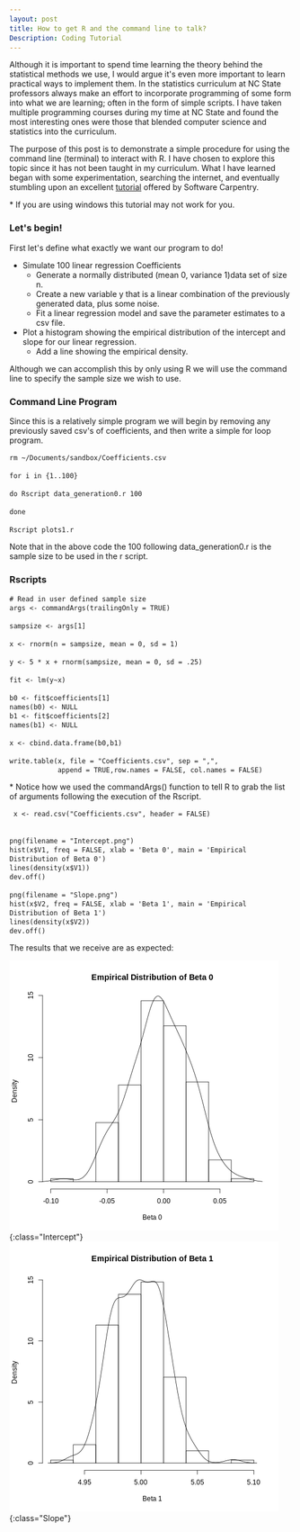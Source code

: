```yaml
---
layout: post
title: How to get R and the command line to talk?
Description: Coding Tutorial
---
```


Although it is important to spend time learning the theory behind the statistical methods we use, I would argue it's even more important to learn practical ways to implement them. In the statistics curriculum at NC State professors always make an effort to incorporate programming of some form into what we are learning; often in the form of simple scripts. I have taken multiple programming courses during my time at NC State and found the most interesting ones were those that blended computer science and statistics into the curriculum. 

The purpose of this post is to demonstrate a simple procedure for using the command line (terminal) to interact with R. I have chosen to explore this topic since it has not been taught in my curriculum. What I have learned began with some experimentation, searching the internet, and eventually stumbling upon an excellent [tutorial](http://swcarpentry.github.io/r-novice-inflammation/05-cmdline/index.html) offered by Software Carpentry.

\* If you are using windows this tutorial may not work for you.

### Let's begin!

First let's define what exactly we want our program to do!

+ Simulate 100 linear regression Coefficients
  - Generate a normally distributed (mean 0, variance 1)data set of size n. 
  - Create a new variable y that is a linear combination of the previously generated data, plus some noise.
  - Fit a linear regression model and save the parameter estimates to a csv file.
+ Plot a histogram showing the empirical distribution of the intercept and slope for our linear regression.
  - Add a line showing the empirical density.

Although we can accomplish this by only using R we will use the command line to specify the sample size we wish to use.


### Command Line Program
Since this is a relatively simple program we will begin by removing any previously saved csv's of coefficients, and then write a simple for loop program.

```        
rm ~/Documents/sandbox/Coefficients.csv

for i in {1..100}

do Rscript data_generation0.r 100

done

Rscript plots1.r
```     

Note that in the above code the 100 following data_generation0.r is the sample size to be used in the r script.

### Rscripts

```      
# Read in user defined sample size
args <- commandArgs(trailingOnly = TRUE)

sampsize <- args[1]

x <- rnorm(n = sampsize, mean = 0, sd = 1)

y <- 5 * x + rnorm(sampsize, mean = 0, sd = .25)

fit <- lm(y~x)

b0 <- fit$coefficients[1]
names(b0) <- NULL
b1 <- fit$coefficients[2]
names(b1) <- NULL

x <- cbind.data.frame(b0,b1)

write.table(x, file = "Coefficients.csv", sep = ",",
            append = TRUE,row.names = FALSE, col.names = FALSE)
```           

\* Notice how we used the commandArgs() function to tell R to grab the list of arguments following the execution of the Rscript.

```       
 x <- read.csv("Coefficients.csv", header = FALSE)
 

png(filename = "Intercept.png")
hist(x$V1, freq = FALSE, xlab = 'Beta 0', main = 'Empirical Distribution of Beta 0')
lines(density(x$V1))
dev.off()

png(filename = "Slope.png")
hist(x$V2, freq = FALSE, xlab = 'Beta 1', main = 'Empirical Distribution of Beta 1')
lines(density(x$V2))
dev.off()
```     

The results that we receive are as expected:

![Intercept](/images/Intercept.png){:class="Intercept"}
![Slope](/images/Slope.png){:class="Slope"}